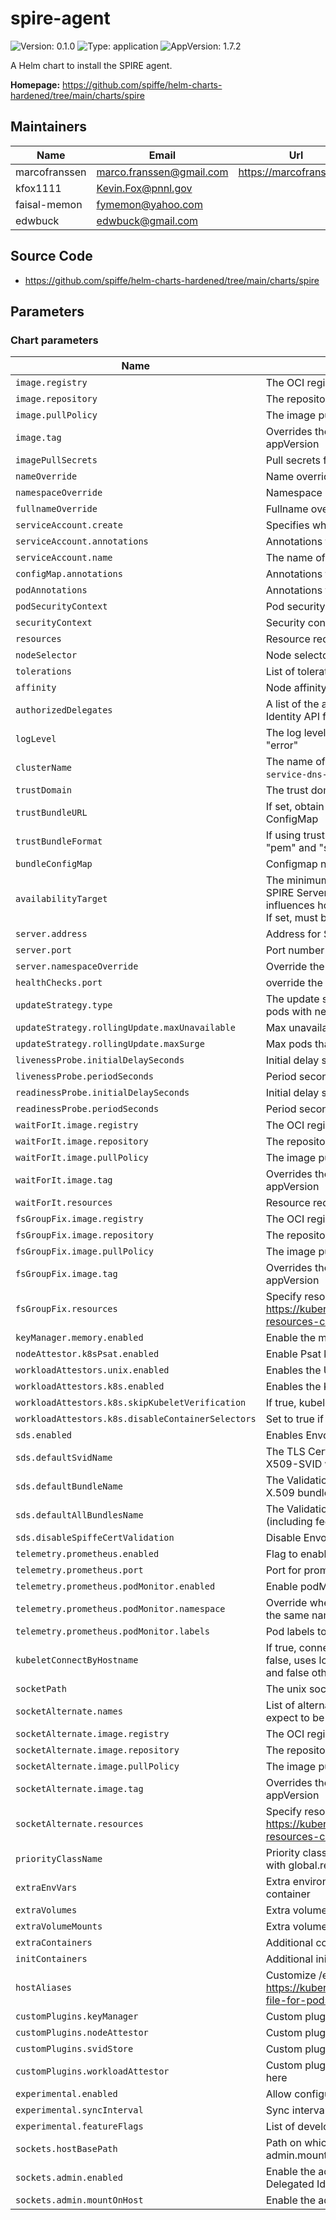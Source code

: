 # spire-agent

![Version: 0.1.0](https://img.shields.io/badge/Version-0.1.0-informational?style=flat-square) ![Type: application](https://img.shields.io/badge/Type-application-informational?style=flat-square) ![AppVersion: 1.7.2](https://img.shields.io/badge/AppVersion-1.7.2-informational?style=flat-square)

A Helm chart to install the SPIRE agent.

**Homepage:** <https://github.com/spiffe/helm-charts-hardened/tree/main/charts/spire>

## Maintainers

| Name | Email | Url |
| ---- | ------ | --- |
| marcofranssen | <marco.franssen@gmail.com> | <https://marcofranssen.nl> |
| kfox1111 | <Kevin.Fox@pnnl.gov> |  |
| faisal-memon | <fymemon@yahoo.com> |  |
| edwbuck | <edwbuck@gmail.com> |  |

## Source Code

* <https://github.com/spiffe/helm-charts-hardened/tree/main/charts/spire>

<!-- The parameters section is generated using helm-docs.sh and should not be edited by hand. -->

## Parameters

### Chart parameters

| Name                                              | Description                                                                                                                                                                                       | Value                                                                            |
| ------------------------------------------------- | ------------------------------------------------------------------------------------------------------------------------------------------------------------------------------------------------- | -------------------------------------------------------------------------------- |
| `image.registry`                                  | The OCI registry to pull the image from                                                                                                                                                           | `ghcr.io`                                                                        |
| `image.repository`                                | The repository within the registry                                                                                                                                                                | `spiffe/spire-agent`                                                             |
| `image.pullPolicy`                                | The image pull policy                                                                                                                                                                             | `IfNotPresent`                                                                   |
| `image.tag`                                       | Overrides the image tag whose default is the chart appVersion                                                                                                                                     | `""`                                                                             |
| `imagePullSecrets`                                | Pull secrets for images                                                                                                                                                                           | `[]`                                                                             |
| `nameOverride`                                    | Name override                                                                                                                                                                                     | `""`                                                                             |
| `namespaceOverride`                               | Namespace override                                                                                                                                                                                | `""`                                                                             |
| `fullnameOverride`                                | Fullname override                                                                                                                                                                                 | `""`                                                                             |
| `serviceAccount.create`                           | Specifies whether a service account should be created                                                                                                                                             | `true`                                                                           |
| `serviceAccount.annotations`                      | Annotations to add to the service account                                                                                                                                                         | `{}`                                                                             |
| `serviceAccount.name`                             | The name of the service account to use.                                                                                                                                                           | `""`                                                                             |
| `configMap.annotations`                           | Annotations to add to the SPIRE Agent ConfigMap                                                                                                                                                   | `{}`                                                                             |
| `podAnnotations`                                  | Annotations to add to pods                                                                                                                                                                        | `{}`                                                                             |
| `podSecurityContext`                              | Pod security context                                                                                                                                                                              | `{}`                                                                             |
| `securityContext`                                 | Security context                                                                                                                                                                                  | `{}`                                                                             |
| `resources`                                       | Resource requests and limits                                                                                                                                                                      | `{}`                                                                             |
| `nodeSelector`                                    | Node selector                                                                                                                                                                                     | `{}`                                                                             |
| `tolerations`                                     | List of tolerations                                                                                                                                                                               | `[]`                                                                             |
| `affinity`                                        | Node affinity                                                                                                                                                                                     | `{}`                                                                             |
| `authorizedDelegates`                             | A list of the authorized delegates SPIFFE IDs. See Delegated Identity API for more information.                                                                                                   | `[]`                                                                             |
| `logLevel`                                        | The log level, valid values are "debug", "info", "warn", and "error"                                                                                                                              | `info`                                                                           |
| `clusterName`                                     | The name of the Kubernetes cluster (`kubeadm init --service-dns-domain`)                                                                                                                          | `example-cluster`                                                                |
| `trustDomain`                                     | The trust domain to be used for the SPIFFE identifiers                                                                                                                                            | `example.org`                                                                    |
| `trustBundleURL`                                  | If set, obtain trust bundle from url instead of Kubernetes ConfigMap                                                                                                                              | `""`                                                                             |
| `trustBundleFormat`                               | If using trustBundleURL, what format is the url. Choices are "pem" and "spiffe"                                                                                                                   | `pem`                                                                            |
| `bundleConfigMap`                                 | Configmap name for Spire bundle                                                                                                                                                                   | `spire-bundle`                                                                   |
| `availabilityTarget`                              | The minimum amount of time desired to gracefully handle SPIRE Server or Agent downtime. This configurable influences how aggressively X509 SVIDs should be rotated. If set, must be at least 24h. | `""`                                                                             |
| `server.address`                                  | Address for Spire server                                                                                                                                                                          | `""`                                                                             |
| `server.port`                                     | Port number for Spire server                                                                                                                                                                      | `8081`                                                                           |
| `server.namespaceOverride`                        | Override the namespace for Spire server                                                                                                                                                           | `""`                                                                             |
| `healthChecks.port`                               | override the host port used for health checking                                                                                                                                                   | `9982`                                                                           |
| `updateStrategy.type`                             | The update strategy to use to replace existing DaemonSet pods with new pods                                                                                                                       | `RollingUpdate`                                                                  |
| `updateStrategy.rollingUpdate.maxUnavailable`     | Max unavailable pods during update                                                                                                                                                                | `1`                                                                              |
| `updateStrategy.rollingUpdate.maxSurge`           | Max pods that simultatiously start the update                                                                                                                                                     | `0`                                                                              |
| `livenessProbe.initialDelaySeconds`               | Initial delay seconds for probe                                                                                                                                                                   | `15`                                                                             |
| `livenessProbe.periodSeconds`                     | Period seconds for probe                                                                                                                                                                          | `60`                                                                             |
| `readinessProbe.initialDelaySeconds`              | Initial delay seconds for probe                                                                                                                                                                   | `10`                                                                             |
| `readinessProbe.periodSeconds`                    | Period seconds for probe                                                                                                                                                                          | `30`                                                                             |
| `waitForIt.image.registry`                        | The OCI registry to pull the image from                                                                                                                                                           | `cgr.dev`                                                                        |
| `waitForIt.image.repository`                      | The repository within the registry                                                                                                                                                                | `chainguard/wait-for-it`                                                         |
| `waitForIt.image.pullPolicy`                      | The image pull policy                                                                                                                                                                             | `IfNotPresent`                                                                   |
| `waitForIt.image.tag`                             | Overrides the image tag whose default is the chart appVersion                                                                                                                                     | `latest@sha256:64ba1b49313924643dec6a03e15a1c6cfc24046cff96b0b3c0003cabbad2f60d` |
| `waitForIt.resources`                             | Resource requests and limits                                                                                                                                                                      | `{}`                                                                             |
| `fsGroupFix.image.registry`                       | The OCI registry to pull the image from                                                                                                                                                           | `cgr.dev`                                                                        |
| `fsGroupFix.image.repository`                     | The repository within the registry                                                                                                                                                                | `chainguard/bash`                                                                |
| `fsGroupFix.image.pullPolicy`                     | The image pull policy                                                                                                                                                                             | `Always`                                                                         |
| `fsGroupFix.image.tag`                            | Overrides the image tag whose default is the chart appVersion                                                                                                                                     | `latest@sha256:f3e038a2aa6e99902949a129a97ec379ccdac87c34f9368a1a4efde8f37555cc` |
| `fsGroupFix.resources`                            | Specify resource needs as per https://kubernetes.io/docs/concepts/configuration/manage-resources-containers/                                                                                      | `{}`                                                                             |
| `keyManager.memory.enabled`                       | Enable the memory based Key Manager                                                                                                                                                               | `true`                                                                           |
| `nodeAttestor.k8sPsat.enabled`                    | Enable Psat k8s Node Attestor                                                                                                                                                                     | `true`                                                                           |
| `workloadAttestors.unix.enabled`                  | Enables the Unix workload attestor                                                                                                                                                                | `false`                                                                          |
| `workloadAttestors.k8s.enabled`                   | Enables the Kubernetes workload attestor                                                                                                                                                          | `true`                                                                           |
| `workloadAttestors.k8s.skipKubeletVerification`   | If true, kubelet certificate verification is skipped                                                                                                                                              | `true`                                                                           |
| `workloadAttestors.k8s.disableContainerSelectors` | Set to true if using holdApplicationUntilProxyStarts in Istio                                                                                                                                     | `false`                                                                          |
| `sds.enabled`                                     | Enables Envoy SDS configuration                                                                                                                                                                   | `false`                                                                          |
| `sds.defaultSvidName`                             | The TLS Certificate resource name to use for the default X509-SVID with Envoy SDS                                                                                                                 | `default`                                                                        |
| `sds.defaultBundleName`                           | The Validation Context resource name to use for the default X.509 bundle with Envoy SDS                                                                                                           | `ROOTCA`                                                                         |
| `sds.defaultAllBundlesName`                       | The Validation Context resource name to use for all bundles (including federated) with Envoy SDS                                                                                                  | `ALL`                                                                            |
| `sds.disableSpiffeCertValidation`                 | Disable Envoy SDS custom validation                                                                                                                                                               | `false`                                                                          |
| `telemetry.prometheus.enabled`                    | Flag to enable prometheus monitoring                                                                                                                                                              | `false`                                                                          |
| `telemetry.prometheus.port`                       | Port for prometheus metrics                                                                                                                                                                       | `9988`                                                                           |
| `telemetry.prometheus.podMonitor.enabled`         | Enable podMonitor for prometheus                                                                                                                                                                  | `false`                                                                          |
| `telemetry.prometheus.podMonitor.namespace`       | Override where to install the podMonitor, if not set will use the same namespace as the spire-agent                                                                                               | `""`                                                                             |
| `telemetry.prometheus.podMonitor.labels`          | Pod labels to filter for prometheus monitoring                                                                                                                                                    | `{}`                                                                             |
| `kubeletConnectByHostname`                        | If true, connect to kubelet using the nodes hostname. If false, uses localhost. If unset, defaults to true on OpenShift and false otherwise.                                                      | `""`                                                                             |
| `socketPath`                                      | The unix socket path to the spire-agent                                                                                                                                                           | `/run/spire/agent-sockets/spire-agent.sock`                                      |
| `socketAlternate.names`                           | List of alternate names for the socket that workloads might expect to be able to access in the driver mount.                                                                                      | `["socket","spire-agent.sock","api.sock"]`                                       |
| `socketAlternate.image.registry`                  | The OCI registry to pull the image from                                                                                                                                                           | `cgr.dev`                                                                        |
| `socketAlternate.image.repository`                | The repository within the registry                                                                                                                                                                | `chainguard/bash`                                                                |
| `socketAlternate.image.pullPolicy`                | The image pull policy                                                                                                                                                                             | `Always`                                                                         |
| `socketAlternate.image.tag`                       | Overrides the image tag whose default is the chart appVersion                                                                                                                                     | `latest@sha256:f3e038a2aa6e99902949a129a97ec379ccdac87c34f9368a1a4efde8f37555cc` |
| `socketAlternate.resources`                       | Specify resource needs as per https://kubernetes.io/docs/concepts/configuration/manage-resources-containers/                                                                                      | `{}`                                                                             |
| `priorityClassName`                               | Priority class assigned to daemonset pods. Can be auto set with global.recommendations.priorityClassName.                                                                                         | `""`                                                                             |
| `extraEnvVars`                                    | Extra environment variables to be added to the Spire Agent container                                                                                                                              | `[]`                                                                             |
| `extraVolumes`                                    | Extra volumes to be mounted on Spire Agent pods                                                                                                                                                   | `[]`                                                                             |
| `extraVolumeMounts`                               | Extra volume mounts for Spire Agent pods                                                                                                                                                          | `[]`                                                                             |
| `extraContainers`                                 | Additional containers to create with Spire Agent pods                                                                                                                                             | `[]`                                                                             |
| `initContainers`                                  | Additional init containers to create with Spire Agent pods                                                                                                                                        | `[]`                                                                             |
| `hostAliases`                                     | Customize /etc/hosts file as described here https://kubernetes.io/docs/tasks/network/customize-hosts-file-for-pods/                                                                               | `[]`                                                                             |
| `customPlugins.keyManager`                        | Custom plugins of type KeyManager are configured here                                                                                                                                             | `{}`                                                                             |
| `customPlugins.nodeAttestor`                      | Custom plugins of type NodeAttestor are configured here                                                                                                                                           | `{}`                                                                             |
| `customPlugins.svidStore`                         | Custom plugins of type SVIDStore are configured here                                                                                                                                              | `{}`                                                                             |
| `customPlugins.workloadAttestor`                  | Custom plugins of type WorkloadAttestor are configured here                                                                                                                                       | `{}`                                                                             |
| `experimental.enabled`                            | Allow configuration of experimental features                                                                                                                                                      | `false`                                                                          |
| `experimental.syncInterval`                       | Sync interval with SPIRE server with exponential backoff                                                                                                                                          | `5s`                                                                             |
| `experimental.featureFlags`                       | List of developer feature flags                                                                                                                                                                   | `[]`                                                                             |
| `sockets.hostBasePath`                            | Path on which the agent socket is made available when admin.mountOnHost is true                                                                                                                   | `/run/spire/agent/sockets`                                                       |
| `sockets.admin.enabled`                           | Enable the admin socket. Useful for admin tasks or the Delegated Identity API.                                                                                                                    | `false`                                                                          |
| `sockets.admin.mountOnHost`                       | Enable the admin socket to be visible on the host.                                                                                                                                                | `false`                                                                          |
